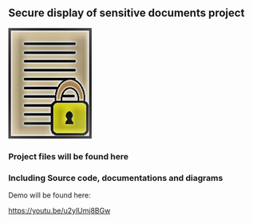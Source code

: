 ## Secure display of sensitive documents project

![alt text](LogoStyled.png)

### Project files will be found here
### Including Source code, documentations and diagrams

Demo will be found here:

https://youtu.be/u2ylUmj8BGw
